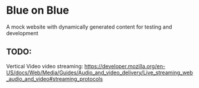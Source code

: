 # Blue on Blue
A mock website with dynamically generated content for testing and development


## TODO: 
Vertical Video video streaming: 
https://developer.mozilla.org/en-US/docs/Web/Media/Guides/Audio_and_video_delivery/Live_streaming_web_audio_and_video#streaming_protocols
